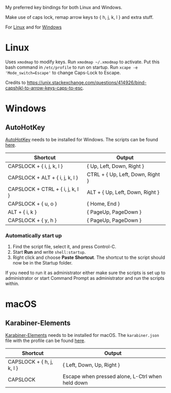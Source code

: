 My preferred key bindings for both Linux and Windows.

Make use of caps lock, remap arrow keys to { h, j, k, l } and extra stuff.

For [Linux](#linux) and for [Windows](#windows)

# Linux

Uses `xmodmap` to modify keys. Run `xmodmap ~/.xmodmap` to activate. Put this bash command in `/etc/profile` to run on startup.
Run `xcape -e 'Mode_switch=Escape'` to change Caps-Lock to Escape.

Credits to https://unix.stackexchange.com/questions/414926/bind-capshjkl-to-arrow-keys-caps-to-esc.

# Windows

## AutoHotKey
[AutoHotKey](https://autohotkey.com) needs to be installed for Windows. The scripts can be found [here](windows/autohotkey).

| Shortcut                         | Output                           |
| -------------------------------- | -------------------------------- |
| CAPSLOCK + { i, j, k, l }        | { Up, Left, Down, Right }        |
| CAPSLOCK + ALT + { i, j, k, l }  | CTRL + { Up, Left, Down, Right } |
| CAPSLOCK + CTRL + { i, j, k, l } | ALT + { Up, Left, Down, Right }  |
| CAPSLOCK + { u, o }              | { Home, End }                    |
| ALT + { i, k }                   | { PageUp, PageDown }             |
| CAPSLOCK + { y, h }              | { PageUp, PageDown }             |

### Automatically start up
 1. Find the script file, select it, and press Control-C.
 2. Start **Run** and write `shell:startup`.
 3. Right click and choose **Paste Shortcut**. The shortcut to the script should now be in the Startup folder.

 If you need to run it as administrator either make sure the scripts is set up to administrator or start Command Prompt as administrator and run the scripts within.

# macOS

## Karabiner-Elements
[Karabiner-Elements](https://pqrs.org/osx/karabiner/index.html) needs to be installed for macOS. The `karabiner.json` file with the profile can be found [here](macOS/Karabiner).

| Shortcut                                                  | Output                                                    |
| --------------------------------------------------------- | --------------------------------------------------------- |
| CAPSLOCK + { h, j, k, l }                                 | { Left, Down, Up, Right }                                 |
| CAPSLOCK | Escape when pressed alone, L-Ctrl when held down |
